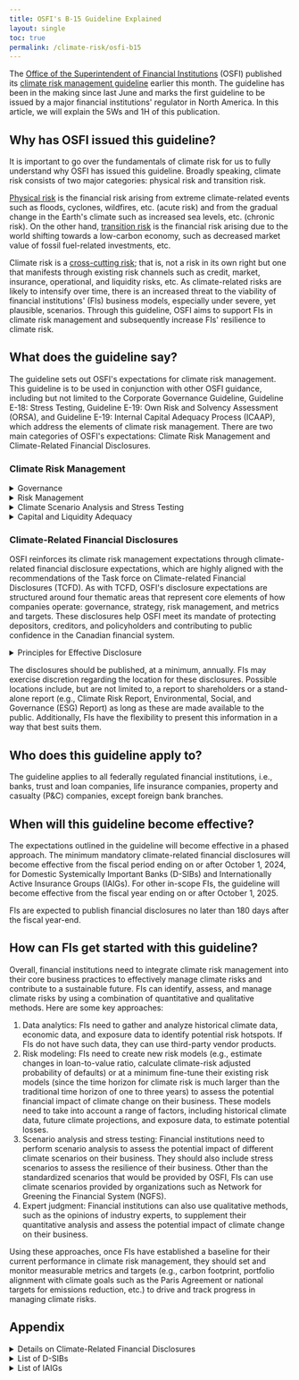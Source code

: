```yaml
---
title: OSFI's B-15 Guideline Explained
layout: single
toc: true
permalink: /climate-risk/osfi-b15
---
```


The [Office of the Superintendent of Financial Institutions](https://www.osfi-bsif.gc.ca/Eng/osfi-bsif/Pages/default.aspx) (OSFI) published its [climate risk management guideline](https://www.osfi-bsif.gc.ca/Eng/Docs/b15-dft.pdf) earlier this
month. The guideline has been in the making since last June and marks the first guideline to be issued by a major financial
institutions' regulator in North America. In this article, we will explain the 5Ws and 1H of this publication.

## Why has OSFI issued this guideline?
It is important to go over the fundamentals of climate risk for us to fully understand why OSFI has issued this guideline. Broadly speaking, climate risk consists of two major categories: physical risk and transition risk.

<ins>Physical risk</ins> is the financial risk arising from extreme climate-related events such as floods, cyclones, wildfires, etc. (acute risk) and from the gradual change in the Earth's climate such as increased sea levels, etc. (chronic risk). On the other hand, <ins>transition risk</ins> is the financial risk arising due to the world shifting towards a low-carbon economy, such as decreased market value of fossil fuel-related investments, etc.

Climate risk is a <ins>cross-cutting risk</ins>; that is, not a risk in its own right but one that manifests through existing risk channels such as credit, market, insurance, operational, and liquidity risks, etc. As climate-related risks are likely to intensify over time, there is an increased threat to the viability of financial institutions' (FIs) business models, especially under severe, yet plausible, scenarios. Through this guideline, OSFI aims to support FIs in climate risk management and subsequently increase FIs' resilience to climate risk.

## What does the guideline say?

The guideline sets out OSFI's expectations for climate risk management. This guideline is to be used in conjunction with other OSFI guidance, including but not limited to the Corporate Governance Guideline, Guideline E-18: Stress Testing, Guideline E-19: Own Risk and Solvency Assessment (ORSA), and Guideline E-19: Internal Capital Adequacy Process (ICAAP), which address the elements of climate risk management. There are two main categories of OSFI's expectations: Climate Risk Management and Climate-Related Financial Disclosures.

### Climate Risk Management

<details markdown="block"> 
  <summary>Governance</summary>
  FIs are expected to establish the appropriate governance structure, involving the board of directors and senior management, to manage climate risk. Additionally, FIs are expected to understand and incorporate the impact of climate risk on their business model and strategic plans.
</details>

<details markdown="block"> 
  <summary>Risk Management</summary>
  FIs are expected to identify, assess, and manage climate risk in tandem with their risk appetite framework. As climate risk is a cross-cutting risk, FIs are expected to integrate climate risk into their Enterprise Risk Management (ERM) framework. Furthermore, FIs should implement appropriate tools and models to measure the current and future impact of climate risk over various time horizons. The guideline also recognizes that FIs might have limited data available pertaining to climate risk. In instances where such data gaps exist, FIs should use alternative data sources/proxies. Whenever FIs use external sources for help, be it for models or data, they should adequately understand their behind-the-scenes mechanics. For FIs to assess the effectiveness and progress of their climate risk management, they should set and monitor metrics and targets. FIs should also have reporting systems to support strategic planning and risk management.
</details>

<details markdown="block"> 
  <summary>Climate Scenario Analysis and Stress Testing</summary>
  In addition to governance and risk management expectations, FIs are expected to use climate scenario analysis and stress testing to assess the impact of climate risk on their risk profile, business strategy, and business model. FIs should not take climate scenario analysis lightly as OSFI will require FIs to complete standardized climate scenario exercises and report results back to them on a periodic basis.
</details>

<details markdown="block"> 
  <summary>Capital and Liquidity Adequacy</summary>
  Last but not least, FIs should incorporate climate risk into their ICAAP or ORSA process to maintain sufficient capital and liquidity buffers.
</details>

### Climate-Related Financial Disclosures

OSFI reinforces its climate risk management expectations through climate-related financial disclosure expectations, which are highly aligned with the recommendations of the Task force on Climate-related Financial Disclosures (TCFD). As with TCFD, OSFI's disclosure expectations are structured around four thematic areas that represent core elements of how companies operate: governance, strategy, risk management, and metrics and targets. These disclosures help OSFI meet its mandate of protecting depositors, creditors, and policyholders and contributing to public confidence in the Canadian financial system.

<details markdown="block"> 
  <summary>Principles for Effective Disclosure</summary>
 
  To help achieve high-quality disclosures that enable users, who may be investors, analysts, and the public at large, to understand the impact of climate change on FIs, FIs should follow these six principles:

  1. Disclose relevant information.
  2. Disclose specific and comprehensive information.
  3. Disclose clear, balanced, and understandable information.
  4. Disclose reliable and verifiable information.
  5. Disclose information appropriate for its size, nature, and complexity.
  6. Disclose information consistently over time. 
 
</details>

The disclosures should be published, at a minimum, annually. FIs may exercise discretion regarding the location for these disclosures. Possible locations include, but are not limited to, a report to shareholders or a stand-alone report (e.g., Climate Risk Report, Environmental, Social, and Governance (ESG) Report) as long as these are made available to the public. Additionally, FIs have the flexibility to present this information in a way that best suits them.


## Who does this guideline apply to?

The guideline applies to all federally regulated financial institutions, i.e., banks, trust and loan companies, life insurance companies, property and casualty (P&C) companies, except foreign bank branches.

## When will this guideline become effective?

The expectations outlined in the guideline will become effective in a phased approach. The minimum mandatory climate-related financial disclosures will become effective from the fiscal period ending on or after October 1, 2024, for Domestic Systemically Important Banks (D-SIBs) and Internationally Active Insurance Groups (IAIGs). For other in-scope FIs, the guideline will become effective from the fiscal year ending on or after October 1, 2025.

FIs are expected to publish financial disclosures no later than 180 days after the fiscal year-end.

## How can FIs get started with this guideline?

Overall, financial institutions need to integrate climate risk management into their core business practices to effectively manage climate risks and contribute to a sustainable future. FIs can identify, assess, and manage climate risks by using a combination of quantitative and qualitative methods. Here are some key approaches:

1. Data analytics: FIs need to gather and analyze historical climate data, economic data, and exposure data to identify potential risk hotspots. If FIs do not have such data, they can use third-party vendor products.
2. Risk modeling: FIs need to create new risk models (e.g., estimate changes in loan-to-value ratio, calculate climate-risk adjusted probability of defaults) or at a minimum fine-tune their existing risk models (since the time horizon for climate risk is much larger than the traditional time horizon of one to three years) to assess the potential financial impact of climate change on their business. These models need to take into account a range of factors, including historical climate data, future climate projections, and exposure data, to estimate potential losses.
3. Scenario analysis and stress testing: Financial institutions need to perform scenario analysis to assess the potential impact of different climate scenarios on their business. They should also include stress scenarios to assess the resilience of their business. Other than the standardized scenarios that would be provided by OSFI, FIs can use climate scenarios provided by organizations such as Network for Greening the Financial System (NGFS).
4. Expert judgment: Financial institutions can also use qualitative methods, such as the opinions of industry experts, to supplement their quantitative analysis and assess the potential impact of climate change on their business.

Using these approaches, once FIs have established a baseline for their current performance in climate risk management, they should set and monitor measurable metrics and targets (e.g., carbon footprint, portfolio alignment with climate goals such as the Paris Agreement or national targets for emissions reduction, etc.) to drive and track progress in managing climate risks.

## Appendix

 <details markdown="block"> 
  <summary>Details on Climate-Related Financial Disclosures</summary>

  ![disclosure](/assets/images/climate_disclosure.png)
 
 </details>

 <details markdown="block"> 
  <summary>List of D-SIBs</summary>

  - Bank of Montreal
  - Bank of Nova Scotia
  - Canadian Imperial Bank of Commerce
  - National Bank of Canada
  - Royal Bank of Canada
  - Toronto-Dominion Bank
 
 </details>

 <details markdown="block"> 
  <summary>List of IAIGs</summary>

   - Sun Life Assurance Company of Canada
   - Manufacturers Life Insurance Company
   - Canada Life Assurance Company
   - Intact Financial Corporation
 
 </details>
